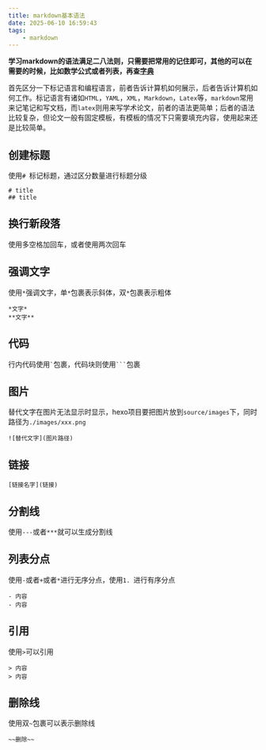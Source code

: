```yaml
---
title: markdown基本语法
date: 2025-06-10 16:59:43
tags:
    - markdown
---
```


**学习markdown的语法满足二八法则，只需要把常用的记住即可，其他的可以在需要的时候，比如数学公式或者列表，再查[字典](https://www.runoob.com/markdown/md-tutorial.html)**

首先区分一下标记语言和编程语言，前者告诉计算机如何展示，后者告诉计算机如何工作。标记语言有诸如`HTML`，`YAML`，`XML`，`Markdown`，`Latex`等，`markdown`常用来记笔记和写文档，而`latex`则用来写学术论文，前者的语法更简单；后者的语法比较复杂，但论文一般有固定模板，有模板的情况下只需要填充内容，使用起来还是比较简单。

## 创建标题
使用`# `标记标题，通过区分数量进行标题分级
```
# title
## title
```

## 换行新段落
使用多空格加回车，或者使用两次回车


## 强调文字
使用`*`强调文字，单`*`包裹表示斜体，双`*`包裹表示粗体
```
*文字*
**文字**
```

## 代码
行内代码使用`` ` ``包裹，代码块则使用`` ``` ``包裹


## 图片
替代文字在图片无法显示时显示，hexo项目要把图片放到`source/images`下，同时路径为`./images/xxx.png`
```
![替代文字](图片路径)
```

## 链接
```
[链接名字](链接)
```



## 分割线
使用`---`或者`***`就可以生成分割线


## 列表分点
使用`-`或者`+`或者`*`进行无序分点，使用`1. `进行有序分点
```
- 内容
- 内容
```

## 引用
使用`>`可以引用
```
> 内容
> 内容
```

## 删除线
使用双`~`包裹可以表示删除线
```
~~删除~~
```
